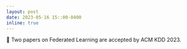 ```yaml
---
layout: post
date: 2023-05-16 15::00-0400
inline: true
---
```


:pencil: Two papers on Federated Learning are accepted by ACM KDD 2023.